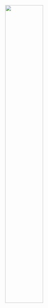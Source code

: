<img src="https://github-readme-stats.vercel.app/api?username=poggingfish&show_icons=true&theme=github_dark&custom_title=Random%20Stuff" width="49%"></img>
